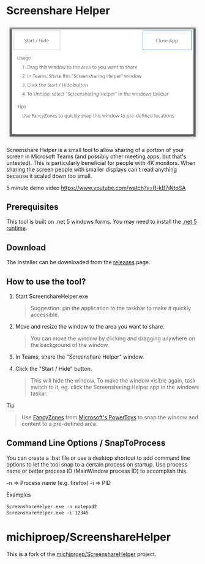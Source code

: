 
# Screenshare Helper

![Screenshot of ScreenshareHelper](doc/images/Screenshot-1.png)

Screenshare Helper is a small tool to allow sharing of a portion of your screen in Microsoft Teams (and possibly other meeting apps, but that's untested). This is particularly beneficial for people with 4K monitors. When sharing the screen people with smaller displays can't read anything because it scaled down too small.

5 minute demo video https://www.youtube.com/watch?v=R-kB7jNtoSA

## Prerequisites
This tool is built on .net 5 windows forms. You may need to install the [.net 5 runtime](https://dotnet.microsoft.com/download/dotnet/5.0).

## Download

The installer can be downloaded from the [releases](releases/latest) page.

## How to use the tool?
1. Start ScreenshareHelper.exe
    > Suggestion: pin the application to the taskbar to make it quickly accessible.

2. Move and resize the window to the area you want to share.
    > You can move the window by clicking and dragging anywhere on the background of the window.

3. In Teams, share the "Screenshare Helper" window.

4. Click the "Start / Hide" button.
    >This will hide the window. To make the window visible again, task switch to it, eg. click the Screensharing Helper app in the windows taskar.

Tip
> Use [FancyZones](https://docs.microsoft.com/en-us/windows/powertoys/fancyzones) from [Microsoft's PowerToys](https://docs.microsoft.com/en-us/windows/powertoys/fancyzones) to snap the window and content to a pre-defined area.


## Command Line Options / SnapToProcess
You can create a .bat file or use a desktop shortcut to add command line options to let the tool snap to a certain process on startup.
Use process name or better process ID (MainWindow process ID) to accomplish this.

-n => Process name (e.g. firefox)
-i => PID

Examples
```
ScreenshareHelper.exe -n notepad2
ScreenshareHelper.exe -i 12345
```

# michiproep/ScreenshareHelper
This is a fork of the [michiproep/ScreenshareHelper](https://github.com/michiproep/ScreenshareHelper) project.
